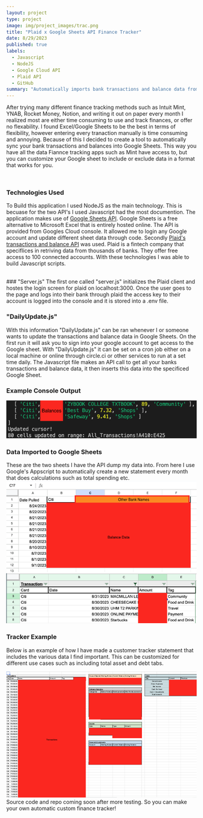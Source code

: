 ```yaml
---
layout: project
type: project
image: img/project_images/trac.png
title: "Plaid x Google Sheets API Finance Tracker"
date: 8/29/2023
published: true
labels:
  - Javascript
  - NodeJS
  - Google Cloud API
  - Plaid API
  - GitHub
summary: "Automatically imports bank transactions and balance data from Plaid into a Google Sheet. Customize your Google Sheet and Create your own Intuit Mint today!"
---
```


After trying many different finance tracking methods such as Intuit Mint, YNAB, Rocket Money, Notion, and writing it out on paper every month I realized most are either time consuming to use and track finances, or offer no flexability. I found Excel/Google Sheets to be the best in terms of flexibility, however entering every tranaction manually is time consuming and annoying. Because of this I decided to create a tool to automatically sync your bank transactions and balances into Google Sheets. This way you have all the data Fiannce tracking apps such as Mint have access to, but you can customize your Google sheet to include or exclude data in a format that works for you.

<br>

### Technologies Used
To Build this application I used NodeJS as the main technology. This is becuase for the two API's I used Javascript had the most documention. The application makes use of <a href="https://developers.google.com/sheets/api/guides/concepts">Google Sheets API</a>. Google Sheets is a free alternative to Microsoft Excel that is entirely hosted online. The API is provided from Googles Cloud console. It allowed me to login any Google account and update different sheet data through code. Secondly <a href="https://plaid.com/">Plaid's transactions and balance API</a> was used. Plaid is a fintech company that speciflices in retriving data from thousands of banks. They offer free access to 100 connected accounts. With these technologies I was able to build Javascript scripts. 

<br>
### "Server.js"
The first one called "server.js" initializes the Plaid client and hostes the login screen for plaid on localhost:3000. Once the user goes to the page and logs into their bank through plaid the access key to their account is logged into the console and it is stored into a .env file. 

### "DailyUpdate.js"
With this information "DailyUpdate.js" can be ran whenever I or someone wants to update the transactions and balance data in Google Sheets. On the first run it will ask you to sign into your google account to get access to the Google sheet. With "DailyUpdate.js" it can be set on a cron job either on a local machine or online through circle.ci or other services to run at a set time daily. The Javascript file makes an API call to get all your banks transactions and balance data, it then inserts this data into the specificed Google Sheet.
<br>
### Example Console Output
<img class="img-fluid" src="../img/project_images/console.png">

### Data Imported to Google Sheets

These are the two sheets I have the API dump my data into. From here I use Google's Appscript to automatically create a new statement every month that does calculations such as total spending etc. 
<br>
<img class="img-fluid" src="../img/project_images/balances.png">
<img class="img-fluid" src="../img/project_images/transactions.png">


### Tracker Example
Below is an example of how I have made a customer tracker statement that includes the various data I find important. This can be customized for different use cases such as including total asset and debt tabs. 
<br>

<img class="img-fluid" src="../img/project_images/tracker.png" height="333px" width="550">

<br>
Source code and repo coming soon after more testing. So you can make your own automatic custom finance tracker!


